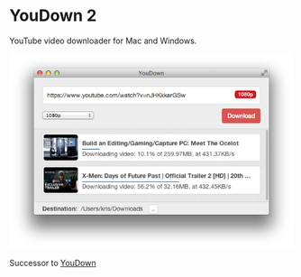 YouDown 2
========

YouTube video downloader for Mac and Windows.

![YouDown on Mac](https://raw.githubusercontent.com/krisrang/youdown/master/res/screenshot-mac.png)

Successor to [YouDown](https://github.com/krisrang/youdown-old)